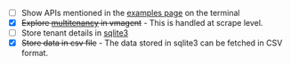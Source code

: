 - [ ] Show APIs mentioned in the [examples page](https://docs.victoriametrics.com/url-examples.html) on the terminal
- [x] ~~Explore [multitenancy](https://docs.victoriametrics.com/vmagent.html#multitenancy) in vmagent~~ - This is handled at scrape level.
- [ ] Store tenant details in [sqlite3](https://github.com/mattn/go-sqlite3)
- [x] ~~Store data in csv file~~ - The data stored in sqlite3 can be fetched in CSV format.